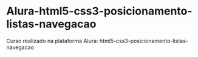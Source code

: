 # Alura-html5-css3-posicionamento-listas-navegacao
Curso realizado na plataforma Alura: html5-css3-posicionamento-listas-navegacao
